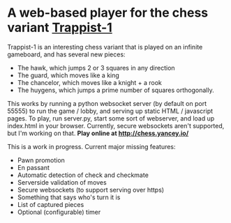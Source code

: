 # A web-based player for the chess variant [Trappist-1](http://www.chessvariants.com/invention/trappist-1)

Trappist-1 is an interesting chess variant that is played on an infinite gameboard,
and has several new pieces:
* The hawk, which jumps 2 or 3 squares in any direction
* The guard, which moves like a king
* The chancelor, which moves like a knight + a rook
* The huygens, which jumps a prime number of squares orthogonally.

This works by running a python websocket server (by default on port 55555) to run the game / lobby,
and serving up static HTML / javascript pages.
To play, run server.py, start some sort of webserver, and load up index.html in your browser.
Currently, secure websockets aren't supported, but I'm working on that.
**Play online at http://chess.yancey.io/**

This is a work in progress.
Current major missing features:
* Pawn promotion
* En passant
* Automatic detection of check and checkmate
* Serverside validation of moves
* Secure websockets (to support serving over https)
* Something that says who's turn it is
* List of captured pieces
* Optional (configurable) timer
